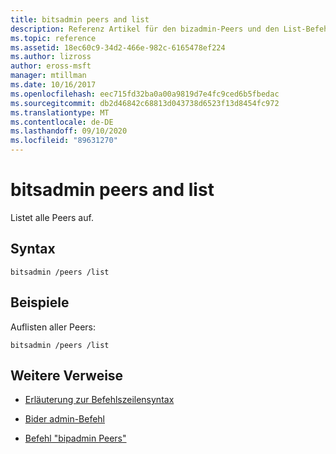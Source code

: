```yaml
---
title: bitsadmin peers and list
description: Referenz Artikel für den bizadmin-Peers und den List-Befehl, der alle Peers auflistet.
ms.topic: reference
ms.assetid: 18ec60c9-34d2-466e-982c-6165478ef224
ms.author: lizross
author: eross-msft
manager: mtillman
ms.date: 10/16/2017
ms.openlocfilehash: eec715fd32ba0a00a9819d7e4fc9ced6b5fbedac
ms.sourcegitcommit: db2d46842c68813d043738d6523f13d8454fc972
ms.translationtype: MT
ms.contentlocale: de-DE
ms.lasthandoff: 09/10/2020
ms.locfileid: "89631270"
---
```

# <a name="bitsadmin-peers-and-list"></a>bitsadmin peers and list

Listet alle Peers auf.

## <a name="syntax"></a>Syntax

```
bitsadmin /peers /list
```

## <a name="examples"></a>Beispiele

Auflisten aller Peers:

```
bitsadmin /peers /list
```

## <a name="additional-references"></a>Weitere Verweise

- [Erläuterung zur Befehlszeilensyntax](command-line-syntax-key.md)

- [Bider admin-Befehl](bitsadmin.md)

- [Befehl "bipadmin Peers"](bitsadmin-peers.md)
